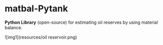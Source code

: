 # matbal-Pytank

**Python Library** (open-source) for estimating oil reserves by using material balance.

![img1](resources/oil reservoir.png)